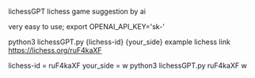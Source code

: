 lichessGPT
lichess game suggestion by ai

very easy to use;
export OPENAI_API_KEY='sk-'

python3 lichessGPT.py {lichess-id} {your_side}
example
lichess link https://lichess.org/ruF4kaXF

lichess-id = ruF4kaXF
your_side = w
python3 lichessGPT.py ruF4kaXF w
